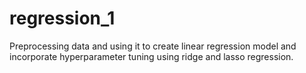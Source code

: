 # regression_1
Preprocessing data and using it to create linear regression model and incorporate hyperparameter tuning using ridge and lasso regression.
